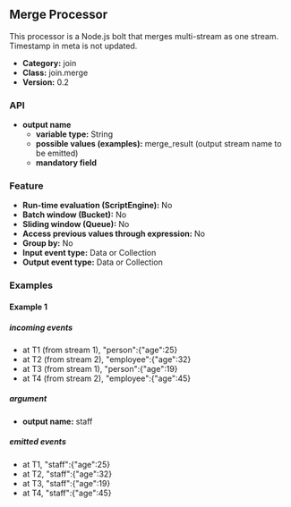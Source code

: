 Merge Processor
----------------------

This processor is a Node.js bolt that merges multi-stream as one stream.<br>
Timestamp in meta is not updated.

* __Category:__ join
* __Class:__ join.merge
* __Version:__ 0.2

### API

* __output name__
    * __variable type:__ String
    * __possible values (examples):__ merge_result (output stream name to be emitted)
    * __mandatory field__
	
	
### Feature

* __Run-time evaluation (ScriptEngine):__ No
* __Batch window (Bucket):__ No
* __Sliding window (Queue):__ No
* __Access previous values through expression:__ No
* __Group by:__ No
* __Input event type:__ Data or Collection
* __Output event type:__ Data or Collection


### Examples

#### Example 1

##### incoming events
* at T1 (from stream 1), "person":{"age":25}
* at T2 (from stream 2), "employee":{"age":32}
* at T3 (from stream 1), "person":{"age":19}
* at T4 (from stream 2), "employee":{"age":45}


##### argument
* __output name:__ staff

##### emitted events
* at T1, "staff":{"age":25}
* at T2, "staff":{"age":32}
* at T3, "staff":{"age":19}
* at T4, "staff":{"age":45}
